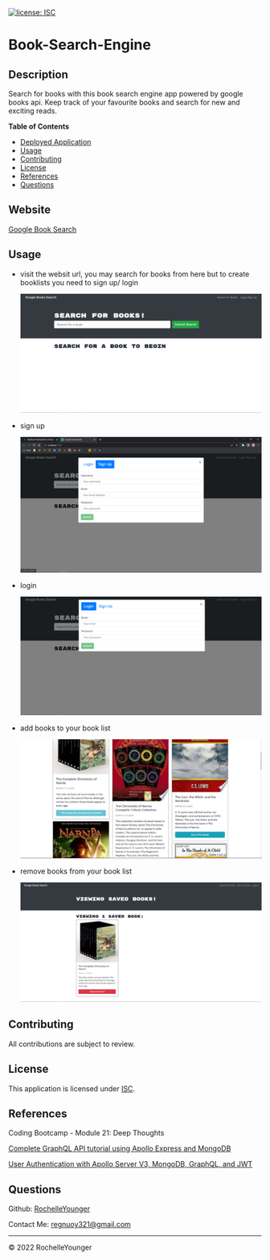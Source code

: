   [![license: ISC](https://img.shields.io/badge/License-ISC-lightblue)](https://opensource.org/licenses/ISC)
  
# Book-Search-Engine

## Description

Search for books with this book search engine app powered by google books api. Keep track of your favourite books and search for new and exciting reads.


**Table of Contents**

  * [Deployed Application](#website)
  * [Usage](#usage)
  * [Contributing](#contributing)
  * [License](#license)
  * [References](#references)
  * [Questions](#questions)


## Website

[Google Book Search](https://damp-mesa-98798.herokuapp.com/)


## Usage

  - visit the websit url, you may search for books from here but to create booklists you need to sign up/ login
    
    ![google book search website](./assets/images/img1.png)


 - sign up

    ![google book search website](./assets/images/img2.png)


 - login

    ![google book search website](./assets/images/img3.png)

 - add books to your book list

    ![google book search website](./assets/images/img4.png)

 - remove books from your book list
 
    ![google book search website](./assets/images/img5.png)


## Contributing

All contributions are subject to review.


## License
  
This application is licensed under [ISC](https://opensource.org/licenses/ISC).


## References

Coding Bootcamp - Module 21: Deep Thoughts

[Complete GraphQL API tutorial using Apollo Express and MongoDB](https://www.youtube.com/watch?v=xUQ-hNRHCgs&t=533s)

[User Authentication with Apollo Server V3, MongoDB, GraphQL, and JWT](https://www.youtube.com/watch?v=htB2uJCf4ws)



## Questions

Github: [RochelleYounger](https://github.com/RochelleYounger)

Contact Me: [regnuoy321@gmail.com](mailto:regnuoy321@gmail.com)

---
© 2022 RochelleYounger
